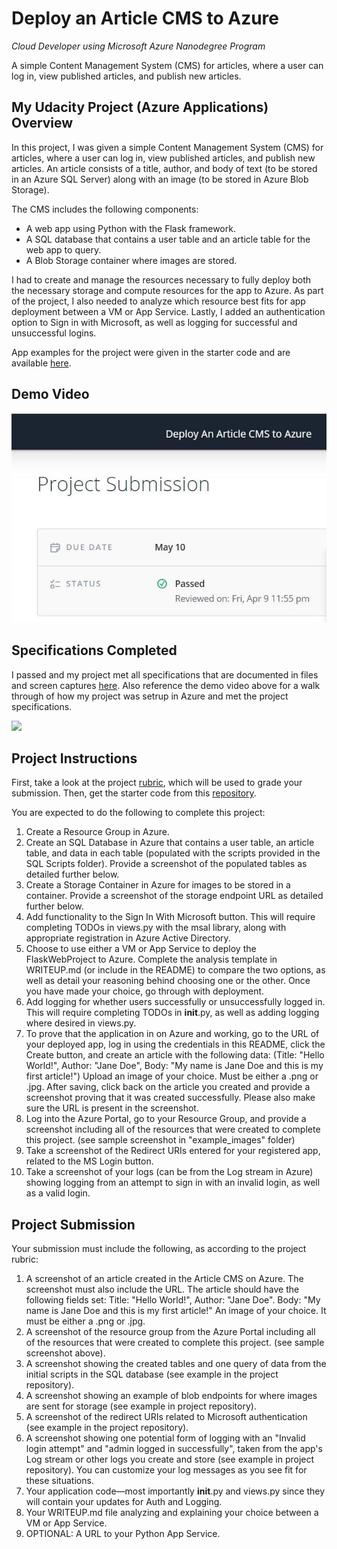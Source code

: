 # Deploy an Article CMS to Azure 

<i>Cloud Developer using Microsoft Azure Nanodegree Program</i>

<p>A simple Content Management System (CMS) for articles, where a user can log in, view published articles, and publish new articles. </p>
 
## My Udacity Project (Azure Applications) Overview

In this project, I was given a simple Content Management System (CMS) for articles, where a user can log in, view published articles, and publish new articles. An article consists of a title, author, and body of text (to be stored in an Azure SQL Server) along with an image (to be stored in Azure Blob Storage).

The CMS includes the following components:

* A web app using Python with the Flask framework.
* A SQL database that contains a user table and an article table for the web app to query.
* A Blob Storage container where images are stored.

I had to create and manage the resources necessary to fully deploy both the necessary storage and compute resources for the app to Azure. As part of the project, I also needed to analyze which resource best fits for app deployment between a VM or App Service. Lastly, I added an authentication option to Sign in with Microsoft, as well as logging for successful and unsuccessful logins.

App examples for the project were given in the starter code and are available [here](https://github.com/kathleenwest/article-cms-azure-demo-project/tree/main/example_images).

## Demo Video

[![Watch the demo video](/demo/Title_Article_CMS_Azure_Demo.jpg)](https://www.youtube.com/watch?v=lcviDfxywbU "Video Demo - Udacity CMS Azure Demo Project")

## Specifications Completed

I passed and my project met all specifications that are documented in files and screen captures [here](https://github.com/kathleenwest/article-cms-azure-demo-project/tree/main/demo). Also reference the demo video above for a walk through of how my project was setrup in Azure and met the project specifications. 

<img src="https://github.com/kathleenwest/article-cms-azure-demo-project/blob/main/demo/MeetsSpecifications.jpg">

## Project Instructions

First, take a look at the project [rubric](https://github.com/kathleenwest/article-cms-azure-demo-project/blob/main/demo/Rubric.jpg), which will be used to grade your submission. Then, get the starter code from this [repository](https://github.com/udacity/nd081-c1-provisioning-microsoft-azure-vms-project-starter).

You are expected to do the following to complete this project:

1. Create a Resource Group in Azure.
2. Create an SQL Database in Azure that contains a user table, an article table, and data in each table (populated with the scripts provided in the SQL Scripts folder). Provide a screenshot of the populated tables as detailed further below.
3. Create a Storage Container in Azure for images to be stored in a container. Provide a screenshot of the storage endpoint URL as detailed further below.
4. Add functionality to the Sign In With Microsoft button. This will require completing TODOs in views.py with the msal library, along with appropriate registration in Azure Active Directory.
5. Choose to use either a VM or App Service to deploy the FlaskWebProject to Azure. Complete the analysis template in WRITEUP.md (or include in the README) to compare the two options, as well as detail your reasoning behind choosing one or the other. Once you have made your choice, go through with deployment.
6. Add logging for whether users successfully or unsuccessfully logged in. This will require completing TODOs in __init__.py, as well as adding logging where desired in views.py.
7. To prove that the application in on Azure and working, go to the URL of your deployed app, log in using the credentials in this README, click the Create button, and create an article with the following data: (Title: "Hello World!", Author: "Jane Doe", Body: "My name is Jane Doe and this is my first article!") Upload an image of your choice. Must be either a .png or .jpg. After saving, click back on the article you created and provide a screenshot proving that it was created successfully. Please also make sure the URL is present in the screenshot.
8. Log into the Azure Portal, go to your Resource Group, and provide a screenshot including all of the resources that were created to complete this project. (see sample screenshot in "example_images" folder)
9. Take a screenshot of the Redirect URIs entered for your registered app, related to the MS Login button.
10. Take a screenshot of your logs (can be from the Log stream in Azure) showing logging from an attempt to sign in with an invalid login, as well as a valid login.

## Project Submission

Your submission must include the following, as according to the project rubric:

1. A screenshot of an article created in the Article CMS on Azure. The screenshot must also include the URL. The article should have the following fields set:
Title: "Hello World!", Author: "Jane Doe". Body: "My name is Jane Doe and this is my first article!" An image of your choice. It must be either a .png or .jpg.
2. A screenshot of the resource group from the Azure Portal including all of the resources that were created to complete this project. (see sample screenshot above).
3. A screenshot showing the created tables and one query of data from the initial scripts in the SQL database (see example in the project repository).
4. A screenshot showing an example of blob endpoints for where images are sent for storage (see example in project repository).
5. A screenshot of the redirect URIs related to Microsoft authentication (see example in the project repository).
6. A screenshot showing one potential form of logging with an "Invalid login attempt" and "admin logged in successfully", taken from the app's Log stream or other logs you create and store (see example in project repository). You can customize your log messages as you see fit for these situations.
7. Your application code—most importantly __init__.py and views.py since they will contain your updates for Auth and Logging.
8. Your WRITEUP.md file analyzing and explaining your choice between a VM or App Service.
9. OPTIONAL: A URL to your Python App Service.

